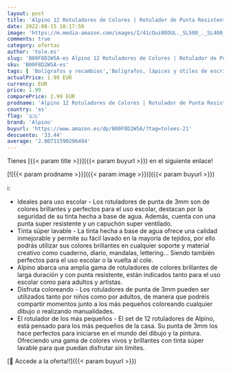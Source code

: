 ```yaml
---
layout: post
title: 'Alpino 12 Rotuladores de Colores | Rotulador de Punta Resistente de 3mm para Colorear | Tinta Súper Lavable y de Larga Duración | Estuche de Rotuladores de Colores Brillantes | Material Escolar'
date: 2022-08-15 18:17:59
image: 'https://m.media-amazon.com/images/I/41cQui0EOUL._SL500_._SL400_.jpg'
comments: true
category: ofertas
author: 'tole.es'
slug: 'B00F8D2W5A-es Alpino 12 Rotuladores de Colores | Rotulador de Punta...'
sku: 'B00F8D2W5A-es'
tags: [ 'Bolígrafos y recambios','Bolígrafos, lápices y útiles de escritura','Oficina y papelería','Rotuladores de punta fina','alpino','colorear','escolar','material','rotulador','rotuladores','🇪🇸', ]
actualPrice: 1.99 EUR
currency: EUR
price: 1.99
comparePrice: 2.99 EUR
prodname: 'Alpino 12 Rotuladores de Colores | Rotulador de Punta Resistente de 3mm para Colorear | Tinta Súper Lavable y de Larga Duración | Estuche de Rotuladores de Colores Brillantes | Material Escolar'
country: 'es'
flag: '🇪🇸'
brand: 'Alpino'
buyurl: 'https://www.amazon.es/dp/B00F8D2W5A/?tag=tolees-21'
descuento: '33.44'
average: '2.00711590296494'
---
```


Tienes [{{< param title >}}]({{< param buyurl >}}) en el siguiente enlace!

[![{{< param prodname >}}]({{< param image >}})]({{< param buyurl >}})

ℹ️:

- Ideales para uso escolar - Los rotuladores de punta de 3mm son de colores brillantes y perfectos para el uso escolar, destacan por la seguridad de su tinta hecha a base de agua. Además, cuenta con una punta super resistente y un capuchón super ventilado.
- Tinta súper lavable - La tinta hecha a base de agua ofrece una calidad inmejorable y permite su fácil lavado en la mayoría de tejidos, por ello podrás utilizar sus colores brillantes en cualquier soporte y material creativo como cuaderno, diario, mandalas, lettering… Siendo también perfectos para el uso escolar o la vuelta al cole.
- Alpino abarca una amplia gama de rotuladores de colores brillantes de larga duración y con punta resistente, están indicados tanto para el uso escolar como para adultos y artistas.
- Disfruta coloreando - Los rotuladores de punta de 3mm pueden ser utilizados tanto por niños como por adultos, de manera que podréis compartir momentos junto a los más pequeños coloreando cualquier dibujo o realizando manualidades.
- El rotulador de los más pequeños - El set de 12 rotuladores de Alpino, está pensado para los más pequeños de la casa. Su punta de 3mm los hace perfectos para iniciarse en el mundo del dibujo y la pintura. Ofreciendo una gama de colores vivos y brillantes con tinta súper lavable para que puedan disfrutar sin límites.

[🛒 Accede a la oferta!!]({{< param buyurl >}})
